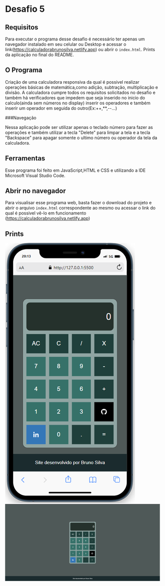 # Desafio 5

## Requisitos

Para executar o programa desse desafio é necessário ter apenas um navegador instalado em seu celular ou Desktop e acessar o link(https://calculadorabrunosilva.netlify.app) ou abrir o `index.html`.
Prints da aplicação no final do README.

## O Programa

Criação de uma calculadora responsiva da qual é possivel realizar operações básicas de matemática,como adição, subtração, multiplicação e divisão.
A calculadora cumpre todos os requisitos solicitados no desafio e também há verificadores que impedem que seja inserido no inicio do calculo(ainda sem números no display) inserir os operadores e também inserir um operador em seguida do outro(Ex:++,**,--...)

###Navegação

Nessa aplicação pode ser utilizar apenas o teclado número para fazer as operações e também utilizar a tecla "Delete" para limpar a tela e a tecla "Backspace" para apagar somente o ultimo número ou operador da tela da calculadora.

## Ferramentas

Esse programa foi feito em JavaScript,HTML e CSS e utilizando a IDE Microsoft Visual Studio Code.

## Abrir no navegador

Para visualisar esse programa web, basta fazer o download do projeto e abrir o arquivo `index.html` correspondente ao mesmo ou acessar o link do qual é possivel vê-lo em funcionamento (https://calculadorabrunosilva.netlify.app)

## Prints
![Modo Mobile](https://github.com/BrunoRafaSilva/Desafio-Verttice/blob/main/desafio05/Prints/mobileMode.png?raw=true)
![Modo Desktop](https://github.com/BrunoRafaSilva/Desafio-Verttice/blob/main/desafio05/Prints/desktopMode.png?raw=true)
